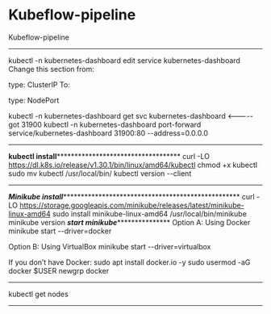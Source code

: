 # Kubeflow-pipeline
Kubeflow-pipeline

*************************************************************************************************
kubectl -n kubernetes-dashboard edit service kubernetes-dashboard
Change this section from:

type: ClusterIP
To:

type: NodePort

kubectl -n kubernetes-dashboard get svc kubernetes-dashboard   <-----got 31900
kubectl -n kubernetes-dashboard port-forward service/kubernetes-dashboard 31900:80 --address=0.0.0.0

*******************************************************************************************************
**************************kubectl install*************************************************************
curl -LO https://dl.k8s.io/release/v1.30.1/bin/linux/amd64/kubectl
chmod +x kubectl
sudo mv kubectl /usr/local/bin/
kubectl version --client
*****************************************************************************************************
*****************Minikube install*******************************************************************
curl -LO https://storage.googleapis.com/minikube/releases/latest/minikube-linux-amd64
sudo install minikube-linux-amd64 /usr/local/bin/minikube
minikube version
***********************************start minikube**************************************************
Option A: Using Docker
minikube start --driver=docker

Option B: Using VirtualBox
minikube start --driver=virtualbox


If you don’t have Docker:
sudo apt install docker.io -y
sudo usermod -aG docker $USER
newgrp docker
*****************************************************************************************************
kubectl get nodes
*****************************************************************************************************


